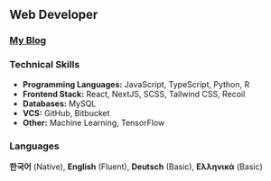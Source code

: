 ## Web Developer

### [My Blog](https://hwahyeon-blog.vercel.app/)

### Technical Skills
- **Programming Languages:** JavaScript, TypeScript, Python, R
- **Frontend Stack:** React, NextJS, SCSS, Tailwind CSS, Recoil
- **Databases:** MySQL
- **VCS:** GitHub, Bitbucket
- **Other:** Machine Learning, TensorFlow

### Languages
**한국어** (Native), **English** (Fluent), **Deutsch** (Basic), **Ελληνικά** (Basic)

<!--
- **Backend Stack:** NodeJS, Express
 MongoDB
**CI/CD:** GitHub Actions
 
### Sites
[![Blog](https://img.shields.io/badge/My_blog-000000?style=flat-square&logo=next.js&logoColor=white)](https://hwahyeon-blog.vercel.app/)

[![My npm](https://skillicons.dev/icons?i=#npm&perline=7)](https://www.npmjs.com/~hwahyeon)
[![My CodePen](https://skillicons.dev/icons?i=#codepen&perline=7)](https://codepen.io/hwahyeon)
[![My Blog](https://skillicons.dev/icons?i=nextjs&perline=7)](https://hwahyeon-blog.vercel.app/)

**Programming Languages:**

[![My Skills](https://skillicons.dev/icons?i=js,ts,python,r&perline=7)](https://skillicons.dev)

**Frontend Stack:**

[![My Skills](https://skillicons.dev/icons?i=react,nextjs,sass,materialui&perline=7)](https://skillicons.dev)

**Databases:**

[![My Skills](https://skillicons.dev/icons?i=mysql&perline=7)](https://skillicons.dev)

**VCS:**

[![My Skills](https://skillicons.dev/icons?i=github,bitbucket&perline=7)](https://skillicons.dev)

**Other:** Machine Learning, TensorFlow

[![My Skills](https://skillicons.dev/icons?i=tensorflow&perline=7)](https://skillicons.dev)

**Deploy**

[![My Skills](https://skillicons.dev/icons?i=babel,figma,firebase,gatsby,graphql,gulp,nestjs,netlify,nodejs,npm,postman,redux,vercel,vite,webpack,windicss,ai&perline=7)](https://skillicons.dev)

[![Codewars](https://img.shields.io/badge/My_Codewars-B1361E?style=flat-square&logo=Codewars&logoColor=white)](https://www.codewars.com/users/hwahyeon)

<img align="left" src="https://github-readme-stats.vercel.app/api?username=hwahyeon&theme=gruvbox_light&hide_border=true&count_private=true&show_icons=false&custom_title=GitHub%20Stats😊"/>
[![Medium](https://img.shields.io/badge/My_Medium-000000?style=flat-square&logo=Medium&logoColor=white)](https://medium.com/@hwahyeon.dev)
Machine Learning
Recoil

**hwahyeon/hwahyeon** is a ✨ _special_ ✨ repository because its `README.md` (this file) appears on your GitHub profile.

Here are some ideas to get you started:

- 🔭 I’m currently working on ...
- 🌱 I’m currently learning ...
- 👯 I’m looking to collaborate on ...
- 🤔 I’m looking for help with ...
- 💬 Ask me about ...
- 📫 How to reach me: ...
- 😄 Pronouns: ...
- ⚡ Fun fact: ...
-->
